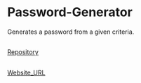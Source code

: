 # Password-Generator
Generates a password from a given criteria.
##
[Repository](https://github.com/kylelarsenlarsen/Password-Generator)
##
[Website_URL](https://kylelarsenlarsen.github.io/Password-Generator/)
